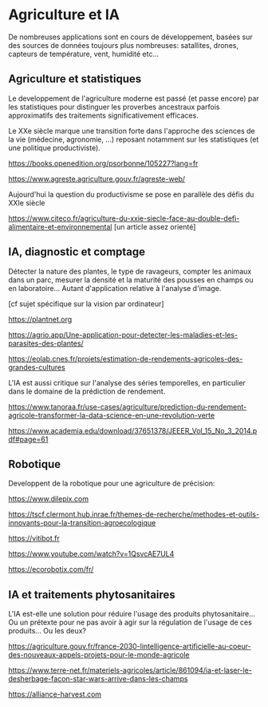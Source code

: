# Agriculture et IA

De nombreuses applications sont en cours de développement, basées sur des sources de données toujours plus nombreuses:
satallites, drones, capteurs de température, vent, humidité etc...

## Agriculture et statistiques

Le developpement de l'agriculture moderne est passé (et passe encore) par les statistiques pour distinguer les proverbes ancestraux parfois approximatifs des traitements significativement efficaces.

Le XXe siècle marque une transition forte dans l'approche des sciences de la vie (médecine, agronomie, ...) reposant notamment sur les statistiques (et une politique productiviste).

https://books.openedition.org/psorbonne/105227?lang=fr

https://www.agreste.agriculture.gouv.fr/agreste-web/

Aujourd'hui la question du productivisme se pose en parallèle des défis du XXIe siècle

https://www.citeco.fr/agriculture-du-xxie-siecle-face-au-double-defi-alimentaire-et-environnemental
[un article assez orienté]



## IA, diagnostic et comptage

Détecter la nature des plantes, le type de ravageurs, compter les animaux dans un parc, mesurer la densité et la maturité des pousses en champs ou en laboratoire... Autant d'application relative à l'analyse d'image.

[cf sujet spécifique sur la vision par ordinateur]


https://plantnet.org

https://agrio.app/Une-application-pour-detecter-les-maladies-et-les-parasites-des-plantes/

https://eolab.cnes.fr/projets/estimation-de-rendements-agricoles-des-grandes-cultures

L'IA est aussi critique sur l'analyse des séries temporelles, en particulier dans le domaine de la prédiction de rendement.


https://www.tanoraa.fr/use-cases/agriculture/prediction-du-rendement-agricole-transformer-la-data-science-en-une-revolution-verte

https://www.academia.edu/download/37651378/JEEER_Vol_15_No_3_2014.pdf#page=61



## Robotique


Developpent de la robotique pour une agriculture de précision:

https://www.dilepix.com

https://tscf.clermont.hub.inrae.fr/themes-de-recherche/methodes-et-outils-innovants-pour-la-transition-agroecologique

https://vitibot.fr

https://www.youtube.com/watch?v=1QsvcAE7UL4

https://ecorobotix.com/fr/


## IA et traitements phytosanitaires

L'IA est-elle une solution pour réduire l'usage des produits phytosanitaire... Ou un prétexte pour ne pas avoir à agir sur la régulation de l'usage de ces produits... Ou les deux?

https://agriculture.gouv.fr/france-2030-lintelligence-artificielle-au-coeur-des-nouveaux-appels-projets-pour-le-monde-agricole


https://www.terre-net.fr/materiels-agricoles/article/861094/ia-et-laser-le-desherbage-facon-star-wars-arrive-dans-les-champs

https://alliance-harvest.com


